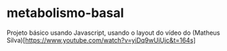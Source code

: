 # metabolismo-basal

Projeto básico usando Javascript, usando o layout do vídeo do (Matheus Silva)[https://www.youtube.com/watch?v=yiDq9wUiUjc&t=164s] 
